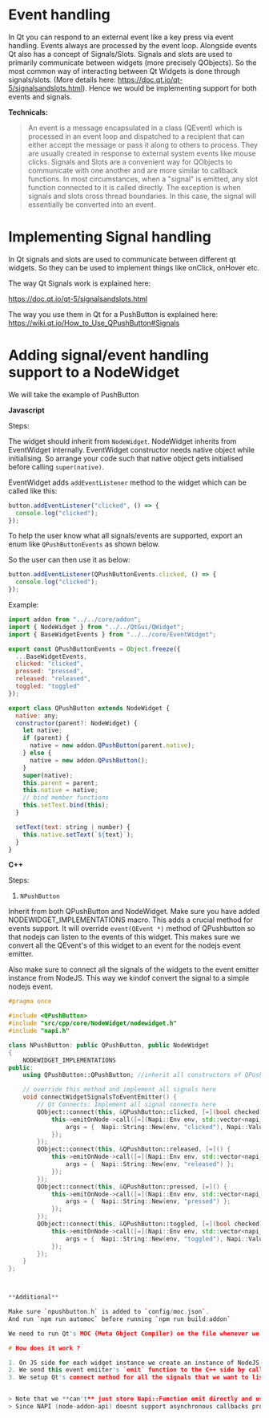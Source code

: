# Event handling

In Qt you can respond to an external event like a key press via event handling. Events always are processed by the event loop. Alongside events Qt also has a concept of Signals/Slots. Signals and slots are used to primarily communicate between widgets (more precisely QObjects). So the most common way of interacting between Qt Widgets is done through signals/slots. (More details here: https://doc.qt.io/qt-5/signalsandslots.html). Hence we would be implementing support for both events and signals.

**Technicals:**

> An event is a message encapsulated in a class (QEvent) which is processed in an event loop and dispatched to a recipient that can either accept the message or pass it along to others to process. They are usually created in response to external system events like mouse clicks.
> Signals and Slots are a convenient way for QObjects to communicate with one another and are more similar to callback functions. In most circumstances, when a "signal" is emitted, any slot function connected to it is called directly. The exception is when signals and slots cross thread boundaries. In this case, the signal will essentially be converted into an event.

# Implementing Signal handling

In Qt signals and slots are used to communicate between different qt widgets. So they can be used to implement things like
onClick, onHover etc.

The way Qt Signals work is explained here:

https://doc.qt.io/qt-5/signalsandslots.html

The way you use them in Qt for a PushButton is explained here:
https://wiki.qt.io/How_to_Use_QPushButton#Signals

# Adding signal/event handling support to a NodeWidget

We will take the example of PushButton

**Javascript**

Steps:

The widget should inherit from `NodeWidget`. NodeWidget inherits from EventWidget internally. EventWidget constructor needs native object while initialising. So arrange your code such that native object gets initialised before calling `super(native)`.

EventWidget adds `addEventListener` method to the widget which can be called
like this:

```js
button.addEventListener("clicked", () => {
  console.log("clicked");
});
```

To help the user know what all signals/events are supported, export an enum like `QPushButtonEvents` as shown below.

So the user can then use it as below:

```js
button.addEventListener(QPushButtonEvents.clicked, () => {
  console.log("clicked");
});
```

Example:

```js
import addon from "../../core/addon";
import { NodeWidget } from "../../QtGui/QWidget";
import { BaseWidgetEvents } from "../../core/EventWidget";

export const QPushButtonEvents = Object.freeze({
  ...BaseWidgetEvents,
  clicked: "clicked",
  pressed: "pressed",
  released: "released",
  toggled: "toggled"
});

export class QPushButton extends NodeWidget {
  native: any;
  constructor(parent?: NodeWidget) {
    let native;
    if (parent) {
      native = new addon.QPushButton(parent.native);
    } else {
      native = new addon.QPushButton();
    }
    super(native);
    this.parent = parent;
    this.native = native;
    // bind member functions
    this.setText.bind(this);
  }

  setText(text: string | number) {
    this.native.setText(`${text}`);
  }
}
```

**C++**

Steps:

1. `NPushButton`

Inherit from both QPushButton and NodeWidget. Make sure you have added NODEWIDGET_IMPLEMENTATIONS macro. This adds a crucial method for events support. It will override `event(QEvent *)` method of QPushbutton so that nodejs can listen to the events of this widget. This makes sure we convert all the QEvent's of this widget to an event for the nodejs event emitter.

Also make sure to connect all the signals of the widgets to the event emitter instance from NodeJS. This way we kindof convert the signal to a simple nodejs event.

```cpp
#pragma once

#include <QPushButton>
#include "src/cpp/core/NodeWidget/nodewidget.h"
#include "napi.h"

class NPushButton: public QPushButton, public NodeWidget
{
    NODEWIDGET_IMPLEMENTATIONS
public:
    using QPushButton::QPushButton; //inherit all constructors of QPushButton

    // override this method and implement all signals here
    void connectWidgetSignalsToEventEmitter() {
        // Qt Connects: Implement all signal connects here
        QObject::connect(this, &QPushButton::clicked, [=](bool checked) {
            this->emitOnNode->call([=](Napi::Env env, std::vector<napi_value>& args) {
                args = {  Napi::String::New(env, "clicked"), Napi::Value::From(env, checked) };
            });
        });
        QObject::connect(this, &QPushButton::released, [=]() {
            this->emitOnNode->call([=](Napi::Env env, std::vector<napi_value>& args) {
                args = {  Napi::String::New(env, "released") };
            });
        });
        QObject::connect(this, &QPushButton::pressed, [=]() {
            this->emitOnNode->call([=](Napi::Env env, std::vector<napi_value>& args) {
                args = {  Napi::String::New(env, "pressed") };
            });
        });
        QObject::connect(this, &QPushButton::toggled, [=](bool checked) {
            this->emitOnNode->call([=](Napi::Env env, std::vector<napi_value>& args) {
                args = {  Napi::String::New(env, "toggled"), Napi::Value::From(env, checked) };
            });
        });
    }
};



**Additional**

Make sure `npushbutton.h` is added to `config/moc.json`.
And run `npm run automoc` before running `npm run build:addon`

We need to run Qt's MOC (Meta Object Compiler) on the file whenever we use Q_OBJECT in a class or use QObject::connect. This is so that Qt can expand the macros and add necessary implementations to our class.

# How does it work ?

1. On JS side for each widget instance we create an instance of NodeJS's Event Emitter. This is done by the class `EventWidget` from which `NodeWidget` inherits
2. We send this event emiiter's `emit` function to the C++ side by calling `initNodeEventEmitter` method and store a pointer to the event emitter's emit function using `emitOnNode`. initNodeEventEmitter function is added by a macro from EventWidget (c++). You can find the initNodeEventEmitter method with the event widget macros.
3. We setup Qt's connect method for all the signals that we want to listen to and call the emitOnNode (which is actually emit from Event emitter) whenever a signal arrives. This is done manually on every widget by overriding the method `connectWidgetSignalsToEventEmitter`. Check `npushbutton.h` for details. This takes care of all the signals of the widgets. Now to export all qt events of the widget, we had overriden the widgets `event(Event*)`  method to listen to events received by the widget and send it to the event emitter. This is done inside the EVENTWIDGET_IMPLEMENTATIONS macro


> Note that we **can't** just store Napi::Function emit directly and use it. This is because we would need access to `Napi::Env` while making a call and there is no way to do it asynchronously.
> Since NAPI (node-addon-api) doesnt support asynchronous callbacks properly yet. (Although work in underway) we use this third party library (https://github.com/mika-fischer/napi-thread-safe-callback) to do so. This library provides us a way to access the Napi::Env variable whenever we need it.
```
